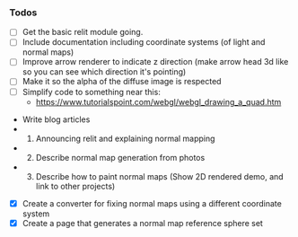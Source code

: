 ### Todos 
 - [ ] Get the basic relit module going.
  - [ ] Include documentation including coordinate systems (of light and normal maps)
 - [ ] Improve arrow renderer to indicate z direction (make arrow head 3d like so you can see which direction it's pointing)
 - [ ] Make it so the alpha of the diffuse image is respected 
 - [ ] Simplify code to something near this:
   - https://www.tutorialspoint.com/webgl/webgl_drawing_a_quad.htm
 - Write blog articles
  - 1) Announcing relit and explaining normal mapping
  - 2) Describe normal map generation from photos
  - 3) Describe how to paint normal maps (Show 2D rendered demo, and link to other projects)
 - [x] Create a converter for fixing normal maps using a different coordinate system
 - [x] Create a page that generates a normal map reference sphere set 